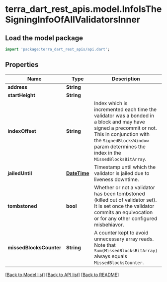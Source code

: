 # terra_dart_rest_apis.model.InfoIsTheSigningInfoOfAllValidatorsInner

## Load the model package
```dart
import 'package:terra_dart_rest_apis/api.dart';
```

## Properties
Name | Type | Description | Notes
------------ | ------------- | ------------- | -------------
**address** | **String** |  | [optional] 
**startHeight** | **String** |  | [optional] 
**indexOffset** | **String** | Index which is incremented each time the validator was a bonded in a block and may have signed a precommit or not. This in conjunction with the `SignedBlocksWindow` param determines the index in the `MissedBlocksBitArray`. | [optional] 
**jailedUntil** | [**DateTime**](DateTime.md) | Timestamp until which the validator is jailed due to liveness downtime. | [optional] 
**tombstoned** | **bool** | Whether or not a validator has been tombstoned (killed out of validator set). It is set once the validator commits an equivocation or for any other configured misbehiavor. | [optional] 
**missedBlocksCounter** | **String** | A counter kept to avoid unnecessary array reads. Note that `Sum(MissedBlocksBitArray)` always equals `MissedBlocksCounter`. | [optional] 

[[Back to Model list]](../README.md#documentation-for-models) [[Back to API list]](../README.md#documentation-for-api-endpoints) [[Back to README]](../README.md)


